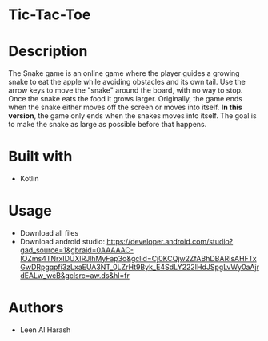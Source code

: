# Tic-Tac-Toe

# Description
The Snake game is an online game where the player guides a growing snake to eat the apple while avoiding obstacles and its own tail.
Use the arrow keys to move the "snake" around the board, with no way to stop. Once the snake eats the food it grows larger. 
Originally, the game ends when the snake either moves off the screen or moves into itself. **In this version**, the game only ends when the snakes moves into itself.
The goal is to make the snake as large as possible before that happens.

# Built with
- Kotlin

# Usage
- Download all files
- Download android studio: https://developer.android.com/studio?gad_source=1&gbraid=0AAAAAC-IOZms4TNrxIDUXlRJlhMyFap3o&gclid=Cj0KCQjw2ZfABhDBARIsAHFTxGwDRpgqpfi3zLxaEUA3NT_0LZrHt9Byk_E4SdLY222IHdJSpgLvWy0aAjrdEALw_wcB&gclsrc=aw.ds&hl=fr
  
# Authors
- Leen Al Harash
